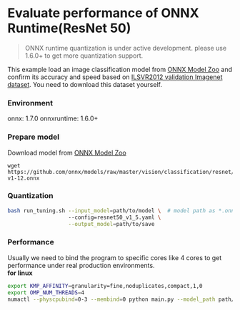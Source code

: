 # Evaluate performance of ONNX Runtime(ResNet 50) 
>ONNX runtime quantization is under active development. please use 1.6.0+ to get more quantization support. 

This example load an image classification model from [ONNX Model Zoo](https://github.com/onnx/models) and confirm its accuracy and speed based on [ILSVR2012 validation Imagenet dataset](http://www.image-net.org/challenges/LSVRC/2012/downloads). You need to download this dataset yourself.

### Environment
onnx: 1.7.0
onnxruntime: 1.6.0+

### Prepare model
Download model from [ONNX Model Zoo](https://github.com/onnx/models)

```shell
wget https://github.com/onnx/models/raw/master/vision/classification/resnet/model/resnet50-v1-12.onnx
```

### Quantization

```bash
bash run_tuning.sh --input_model=path/to/model \  # model path as *.onnx
                   --config=resnet50_v1_5.yaml \
                   --output_model=path/to/save
```

### Performance 
Usually we need to bind the program to specific cores like 4 cores to get performance under real production environments.   
**for linux**
```bash
export KMP_AFFINITY=granularity=fine,noduplicates,compact,1,0
export OMP_NUM_THREADS=4
numactl --physcpubind=0-3 --membind=0 python main.py --model_path path/to/model --config resnet50_v1_5.yaml --benchmark
```

